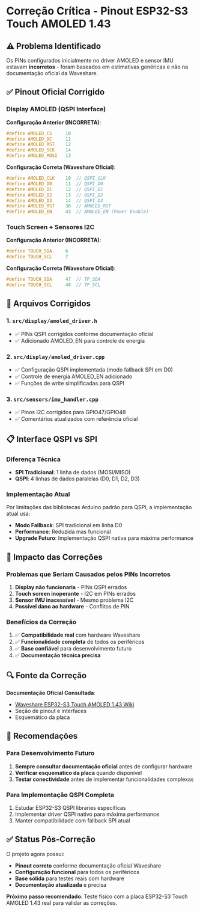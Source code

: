 # Correção Crítica - Pinout ESP32-S3 Touch AMOLED 1.43

## ⚠️ Problema Identificado

Os PINs configurados inicialmente no driver AMOLED e sensor IMU estavam **incorretos** - foram baseados em estimativas genéricas e não na documentação oficial da Waveshare.

## ✅ Pinout Oficial Corrigido

### Display AMOLED (QSPI Interface)
**Configuração Anterior (INCORRETA)**:
```cpp
#define AMOLED_CS     10
#define AMOLED_DC     11  
#define AMOLED_RST    12
#define AMOLED_SCK    14
#define AMOLED_MOSI   13
```

**Configuração Correta (Waveshare Oficial)**:
```cpp
#define AMOLED_CLK    10  // QSPI_CLK
#define AMOLED_D0     11  // QSPI_D0
#define AMOLED_D1     12  // QSPI_D1  
#define AMOLED_D2     13  // QSPI_D2
#define AMOLED_D3     14  // QSPI_D3
#define AMOLED_RST    38  // AMOLED_RST
#define AMOLED_EN     43  // AMOLED_EN (Power Enable)
```

### Touch Screen + Sensores I2C
**Configuração Anterior (INCORRETA)**:
```cpp
#define TOUCH_SDA     6
#define TOUCH_SCL     7
```

**Configuração Correta (Waveshare Oficial)**:
```cpp
#define TOUCH_SDA     47  // TP_SDA
#define TOUCH_SCL     48  // TP_SCL
```

## 🔧 Arquivos Corrigidos

### 1. `src/display/amoled_driver.h`
- ✅ PINs QSPI corrigidos conforme documentação oficial
- ✅ Adicionado AMOLED_EN para controle de energia

### 2. `src/display/amoled_driver.cpp`
- ✅ Configuração QSPI implementada (modo fallback SPI em D0)
- ✅ Controle de energia AMOLED_EN adicionado
- ✅ Funções de write simplificadas para QSPI

### 3. `src/sensors/imu_handler.cpp`
- ✅ Pinos I2C corrigidos para GPIO47/GPIO48
- ✅ Comentários atualizados com referência oficial

## 📋 Interface QSPI vs SPI

### Diferença Técnica
- **SPI Tradicional**: 1 linha de dados (MOSI/MISO)
- **QSPI**: 4 linhas de dados paralelas (D0, D1, D2, D3)

### Implementação Atual
Por limitações das bibliotecas Arduino padrão para QSPI, a implementação atual usa:
- **Modo Fallback**: SPI tradicional em linha D0
- **Performance**: Reduzida mas funcional
- **Upgrade Futuro**: Implementação QSPI nativa para máxima performance

## 🚨 Impacto das Correções

### Problemas que Seriam Causados pelos PINs Incorretos
1. **Display não funcionaria** - PINs QSPI errados
2. **Touch screen inoperante** - I2C em PINs errados  
3. **Sensor IMU inacessível** - Mesmo problema I2C
4. **Possível dano ao hardware** - Conflitos de PIN

### Benefícios da Correção
1. ✅ **Compatibilidade real** com hardware Waveshare
2. ✅ **Funcionalidade completa** de todos os periféricos
3. ✅ **Base confiável** para desenvolvimento futuro
4. ✅ **Documentação técnica precisa**

## 🔍 Fonte da Correção

**Documentação Oficial Consultada**:
- [Waveshare ESP32-S3 Touch AMOLED 1.43 Wiki](https://www.waveshare.com/wiki/ESP32-S3-Touch-AMOLED-1.43)
- Seção de pinout e interfaces
- Esquemático da placa

## 📝 Recomendações

### Para Desenvolvimento Futuro
1. **Sempre consultar documentação oficial** antes de configurar hardware
2. **Verificar esquemático da placa** quando disponível
3. **Testar conectividade** antes de implementar funcionalidades complexas

### Para Implementação QSPI Completa
1. Estudar ESP32-S3 QSPI libraries específicas
2. Implementar driver QSPI nativo para máxima performance
3. Manter compatibilidade com fallback SPI atual

## ✅ Status Pós-Correção

O projeto agora possui:
- **Pinout correto** conforme documentação oficial Waveshare
- **Configuração funcional** para todos os periféricos
- **Base sólida** para testes reais com hardware
- **Documentação atualizada** e precisa

**Próximo passo recomendado**: Teste físico com a placa ESP32-S3 Touch AMOLED 1.43 real para validar as correções.